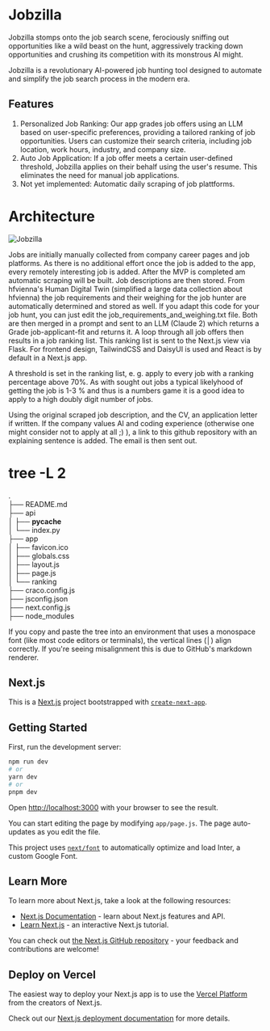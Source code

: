 # Jobzilla

Jobzilla stomps onto the job search scene, ferociously sniffing out opportunities like a wild beast on the hunt, aggressively tracking down opportunities and crushing its competition with its monstrous AI might.

Jobzilla is a revolutionary AI-powered job hunting tool designed to automate and simplify the job search process in the modern era.

## Features
1. Personalized Job Ranking: Our app grades job offers using an LLM based on user-specific preferences, providing a tailored ranking of job opportunities. Users can customize their search criteria, including job location, work hours, industry, and company size.
2. Auto Job Application: If a job offer meets a certain user-defined threshold, Jobzilla applies on their behalf using the user's resume. This eliminates the need for manual job applications.
3. Not yet implemented: Automatic daily scraping of job plattforms.

# Architecture

![Jobzilla](https://github.com/hfvienna/jobzilla/assets/130350299/ee3d9394-12dd-48d0-82cb-ff75bfb45851)

Jobs are initially manually collected from company career pages and job platforms. As there is no additional effort once the job is added to the app, every remotely interesting job is added. After the MVP is completed am automatic scraping will be built. Job descriptions are then stored. From hfvienna's Human Digital Twin (simplified a large data collection about hfvienna) the job requirements and their weighing for the job hunter are automatically determined and stored as well. If you adapt this code for your job hunt, you can just edit the job_requirements_and_weighing.txt file. Both are then merged in a prompt and sent to an LLM (Claude 2) which returns a Grade job-applicant-fit and returns it. A loop through all job offers then results in a job ranking list. This ranking list is sent to the Next.js view via Flask. For frontend design, TailwindCSS and DaisyUI is used and React is by default in a Next.js app.

A threshold is set in the ranking list, e. g. apply to every job with a ranking percentage above 70%. As with sought out jobs a typical likelyhood of getting the job is 1-3 % and thus is a numbers game it is a good idea to apply to a high doubly digit number of jobs.

Using the original scraped job description, and the CV, an application letter if written. If the company values AI and coding experience (otherwise one might consider not to apply at all ;) ), a link to this github repository with an explaining sentence is added. The email is then sent out.

# tree -L 2

.  
├── README.md  
├── api  
│   ├── __pycache__  
│   └── index.py  
├── app  
│   ├── favicon.ico  
│   ├── globals.css  
│   ├── layout.js  
│   ├── page.js  
│   └── ranking  
├── craco.config.js  
├── jsconfig.json  
├── next.config.js  
├── node_modules  

If you copy and paste the tree into an environment that uses a monospace font (like most code editors or terminals), the vertical lines (│) align correctly. If you're seeing misalignment this is due to GitHub's markdown renderer.

## Next.js






This is a [Next.js](https://nextjs.org/) project bootstrapped with [`create-next-app`](https://github.com/vercel/next.js/tree/canary/packages/create-next-app).

## Getting Started

First, run the development server:

```bash
npm run dev
# or
yarn dev
# or
pnpm dev
```

Open [http://localhost:3000](http://localhost:3000) with your browser to see the result.

You can start editing the page by modifying `app/page.js`. The page auto-updates as you edit the file.

This project uses [`next/font`](https://nextjs.org/docs/basic-features/font-optimization) to automatically optimize and load Inter, a custom Google Font.

## Learn More

To learn more about Next.js, take a look at the following resources:

- [Next.js Documentation](https://nextjs.org/docs) - learn about Next.js features and API.
- [Learn Next.js](https://nextjs.org/learn) - an interactive Next.js tutorial.

You can check out [the Next.js GitHub repository](https://github.com/vercel/next.js/) - your feedback and contributions are welcome!

## Deploy on Vercel

The easiest way to deploy your Next.js app is to use the [Vercel Platform](https://vercel.com/new?utm_medium=default-template&filter=next.js&utm_source=create-next-app&utm_campaign=create-next-app-readme) from the creators of Next.js.

Check out our [Next.js deployment documentation](https://nextjs.org/docs/deployment) for more details.
